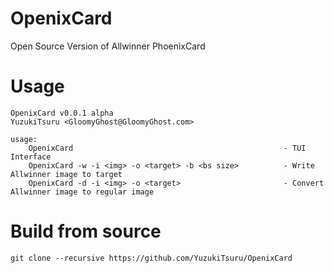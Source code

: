 # OpenixCard

Open Source Version of Allwinner PhoenixCard

# Usage

```
OpenixCard v0.0.1 alpha 
YuzukiTsuru <GloomyGhost@GloomyGhost.com>

usage:
    OpenixCard                                               - TUI Interface
    OpenixCard -w -i <img> -o <target> -b <bs size>          - Write Allwinner image to target
    OpenixCard -d -i <img> -o <target>                       - Convert Allwinner image to regular image
```

# Build from source
```
git clone --recursive https://github.com/YuzukiTsuru/OpenixCard
```
